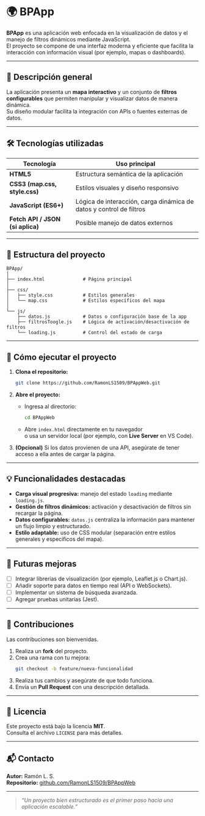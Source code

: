 # 🌍 BPApp

**BPApp** es una aplicación web enfocada en la visualización de datos y el manejo de filtros dinámicos mediante JavaScript.  
El proyecto se compone de una interfaz moderna y eficiente que facilita la interacción con información visual (por ejemplo, mapas o dashboards).

---

## 🧩 Descripción general

La aplicación presenta un **mapa interactivo** y un conjunto de **filtros configurables** que permiten manipular y visualizar datos de manera dinámica.  
Su diseño modular facilita la integración con APIs o fuentes externas de datos.

---

## 🛠️ Tecnologías utilizadas

| Tecnología | Uso principal |
|-------------|----------------|
| **HTML5** | Estructura semántica de la aplicación |
| **CSS3 (map.css, style.css)** | Estilos visuales y diseño responsivo |
| **JavaScript (ES6+)** | Lógica de interacción, carga dinámica de datos y control de filtros |
| **Fetch API / JSON (si aplica)** | Posible manejo de datos externos |

---

## 📂 Estructura del proyecto

```
BPApp/
│
├── index.html              # Página principal
│
├── css/
│   ├── style.css           # Estilos generales
│   └── map.css             # Estilos específicos del mapa
│
└── js/
    ├── datos.js            # Datos o configuración base de la app
    ├── filtrosToogle.js    # Lógica de activación/desactivación de filtros
    └── loading.js          # Control del estado de carga
```

---

## 🚀 Cómo ejecutar el proyecto

1. **Clona el repositorio:**
   ```bash
   git clone https://github.com/RamonLS1509/BPAppWeb.git
   ```

2. **Abre el proyecto:**
   - Ingresa al directorio:
     ```bash
     cd BPAppWeb
     ```
   - Abre `index.html` directamente en tu navegador  
     o usa un servidor local (por ejemplo, con **Live Server** en VS Code).

3. **(Opcional)** Si los datos provienen de una API, asegúrate de tener acceso a ella antes de cargar la página.

---

## 💡 Funcionalidades destacadas

- **Carga visual progresiva:** manejo del estado `loading` mediante `loading.js`.  
- **Gestión de filtros dinámicos:** activación y desactivación de filtros sin recargar la página.  
- **Datos configurables:** `datos.js` centraliza la información para mantener un flujo limpio y estructurado.  
- **Estilo adaptable:** uso de CSS modular (separación entre estilos generales y específicos del mapa).

---

## 🧠 Futuras mejoras

- [ ] Integrar librerías de visualización (por ejemplo, Leaflet.js o Chart.js).  
- [ ] Añadir soporte para datos en tiempo real (API o WebSockets).  
- [ ] Implementar un sistema de búsqueda avanzada.  
- [ ] Agregar pruebas unitarias (Jest).  

---

## 🤝 Contribuciones

Las contribuciones son bienvenidas.

1. Realiza un **fork** del proyecto.  
2. Crea una rama con tu mejora:
   ```bash
   git checkout -b feature/nueva-funcionalidad
   ```
3. Realiza tus cambios y asegúrate de que todo funciona.  
4. Envía un **Pull Request** con una descripción detallada.

---

## 📄 Licencia

Este proyecto está bajo la licencia **MIT**.  
Consulta el archivo `LICENSE` para más detalles.

---

## 📬 Contacto

**Autor:** Ramón L. S.  
**Repositorio:** [github.com/RamonLS1509/BPAppWeb](https://github.com/RamonLS1509/BPAppWeb)

---

> _“Un proyecto bien estructurado es el primer paso hacia una aplicación escalable.”_
